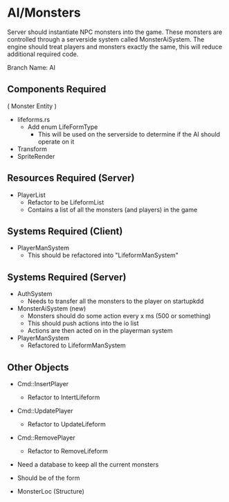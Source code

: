# AI/Monsters 
Server should instantiate NPC monsters into the game. These monsters are controlled through a serverside system called MonsterAiSystem. The engine should treat players and monsters exactly the same, this will reduce additional required code.

Branch Name: AI

## Components Required
( Monster Entity )
- lifeforms.rs
  - Add enum LifeFormType
    - This will be used on the serverside to determine if the AI should operate on it
- Transform
- SpriteRender

## Resources Required (Server)
- PlayerList
  - Refactor to be LifeformList
  - Contains a list of all the monsters (and players) in the game

## Systems Required (Client)
- PlayerManSystem
  - This should be refactored into "LifeformManSystem"

## Systems Required (Server)
- AuthSystem
  - Needs to transfer all the monsters to the player on startupkdd
- MonsterAiSystem (new)
  - Monsters should do some action every x ms (500 or something)
  - This should push actions into the io list
  - Actions are then acted on in the playerman system
- PlayerManSystem
  - Refactored to LifeformManSystem

## Other Objects
- Cmd::InsertPlayer
  - Refactor to IntertLifeform
- Cmd::UpdatePlayer
  - Refactor to UpdateLifeform
- Cmd::RemovePlayer
  - Refactor to RemoveLifeform

- Need a database to keep all the current monsters
- Should be of the form

- MonsterLoc (Structure)
